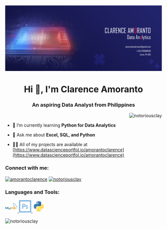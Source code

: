 ![Header](https://github.com/notoriousclay/notoriousclay/blob/main/cover_banner.png)
<h1 align="center">Hi 👋, I'm Clarence Amoranto</h1>
<h3 align="center">An aspiring Data Analyst from Philippines</h3>

<p align="right"> <img src="https://komarev.com/ghpvc/?username=notoriousclay&label=Profile%20views&color=0e75b6&style=flat" alt="notoriousclay" /> </p>

- 🌱 I’m currently learning **Python for Data Analytics**

- 💬 Ask me about **Excel, SQL, and Python**

- 👨‍💻 All of my projects are available at [https://www.datascienceportfol.io/amorantoclarence](https://www.datascienceportfol.io/amorantoclarence)

<h3 align="left">Connect with me:</h3>
<p align="left">
<a href="https://linkedin.com/in/amorantoclarence" target="blank"><img align="center" src="https://raw.githubusercontent.com/rahuldkjain/github-profile-readme-generator/master/src/images/icons/Social/linked-in-alt.svg" alt="amorantoclarence" height="30" width="40" /></a>
<a href="https://instagram.com/notoriousclay" target="blank"><img align="center" src="https://raw.githubusercontent.com/rahuldkjain/github-profile-readme-generator/master/src/images/icons/Social/instagram.svg" alt="notoriousclay" height="30" width="40" /></a>
</p>

<h3 align="left">Languages and Tools:</h3>
<p align="left"> <a href="https://www.mysql.com/" target="_blank" rel="noreferrer"> <img src="https://raw.githubusercontent.com/devicons/devicon/master/icons/mysql/mysql-original-wordmark.svg" alt="mysql" width="40" height="40"/> </a> <a href="https://www.photoshop.com/en" target="_blank" rel="noreferrer"> <img src="https://raw.githubusercontent.com/devicons/devicon/master/icons/photoshop/photoshop-line.svg" alt="photoshop" width="40" height="40"/> </a> <a href="https://www.python.org" target="_blank" rel="noreferrer"> <img src="https://raw.githubusercontent.com/devicons/devicon/master/icons/python/python-original.svg" alt="python" width="40" height="40"/> </a> </p>

<p><img align="center" src="https://github-readme-stats.vercel.app/api/top-langs?username=notoriousclay&show_icons=true&locale=en&layout=compact" alt="notoriousclay" /></p>
